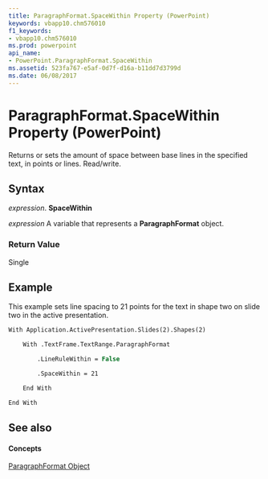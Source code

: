 ```yaml
---
title: ParagraphFormat.SpaceWithin Property (PowerPoint)
keywords: vbapp10.chm576010
f1_keywords:
- vbapp10.chm576010
ms.prod: powerpoint
api_name:
- PowerPoint.ParagraphFormat.SpaceWithin
ms.assetid: 523fa767-e5af-0d7f-d16a-b11dd7d3799d
ms.date: 06/08/2017
---
```



# ParagraphFormat.SpaceWithin Property (PowerPoint)

Returns or sets the amount of space between base lines in the specified text, in points or lines. Read/write.


## Syntax

 _expression_. **SpaceWithin**

 _expression_ A variable that represents a **ParagraphFormat** object.


### Return Value

Single


## Example

This example sets line spacing to 21 points for the text in shape two on slide two in the active presentation.


```vb
With Application.ActivePresentation.Slides(2).Shapes(2)

    With .TextFrame.TextRange.ParagraphFormat

        .LineRuleWithin = False

        .SpaceWithin = 21

    End With

End With
```


## See also


#### Concepts


[ParagraphFormat Object](PowerPoint.ParagraphFormat.md)


